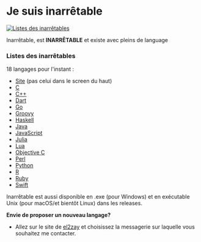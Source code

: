# Je suis **inarrêtable**

[![Listes des inarrêtables](https://us-east-1.tixte.net/uploads/images.johanstickman.com/inarr%C3%AAtable.png)](https://github-repo-viewer.johanstickman.com/view/el2zay/innaretable/)

Inarrêtable, est **INARRÊTABLE** et existe avec pleins de language

### Listes des inarrêtables
18 langages pour l'instant :
* [Site](https://el2zay.is-a.dev/inarretable/inarretable.html) (pas celui dans le screen du haut)
* [C](https://github.com/el2zay/innaretable/blob/main/main.c)
* [C++](https://github.com/el2zay/innaretable/blob/main/main.cpp)
* [Dart](https://github.com/el2zay/innaretable/blob/main/main.dart)
* [Go](https://github.com/el2zay/innaretable/blob/main/main.go)
* [Groovy](https://github.com/el2zay/innaretable/blob/main/main.groovy)
* [Haskell](https://github.com/el2zay/innaretable/blob/main/main.hs)
* [Java](https://github.com/el2zay/inarretable/blob/main/java/src/com/company/Main.java)
* [JavaScript](https://github.com/el2zay/innaretable/blob/main/main.js)
* [Julia](https://github.com/el2zay/innaretable/blob/main/main.jl)
* [Lua](https://github.com/el2zay/innaretable/blob/main/main.lua)
* [Objective C](https://github.com/el2zay/innaretable/blob/main/main.m)
* [Perl](https://github.com/el2zay/innaretable/blob/main/main.pl)
* [Python](https://github.com/el2zay/innaretable/blob/main/main.py)
* [R](https://github.com/el2zay/innaretable/blob/main/main.r)
* [Ruby](https://github.com/el2zay/innaretable/blob/main/main.ruby)
* [Swift](https://github.com/el2zay/innaretable/blob/main/main.swift)


Inarrêtable est aussi disponible en .exe (pour Windows) et en exécutable Unix (pour macOS/et bientôt Linux) dans les releases.

**Envie de proposer un nouveau langage?**
* Allez sur le site de [el2zay](https://el2zay.is-a.dev) et choisissez la messagerie sur laquelle vous souhaitez me contacter.
